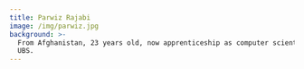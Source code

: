 ```yaml
---
title: Parwiz Rajabi
image: /img/parwiz.jpg
background: >-
  From Afghanistan, 23 years old, now apprenticeship as computer scientist at
  UBS.
---
```


